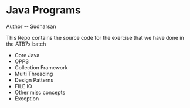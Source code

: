 # Java Programs 

Author -- Sudharsan

This Repo contains the source code for the exercise that we have done
in the ATB7x batch

- Core Java 
- OPPS
- Collection Framework
- Multi Threading
- Design Patterns
- FILE IO
- Other misc concepts
- Exception